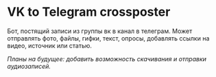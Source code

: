 # VK to Telegram crossposter
Бот, постящий записи из группы вк в канал в телеграм. Может отправлять фото, файлы, гифки, текст, опросы, добавлять ссылки на видео, источник или статью.

*Планы на будущее: добавить возможность скачивания и отправки аудиозаписей.*
